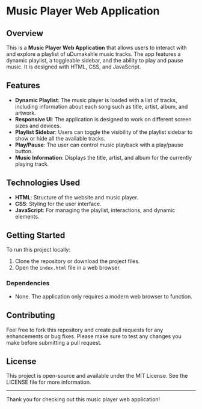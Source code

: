 
# Music Player Web Application

## Overview

This is a **Music Player Web Application** that allows users to interact with and explore a playlist of uDumakahle music tracks. The app features a dynamic playlist, a toggleable sidebar, and the ability to play and pause music. It is designed with HTML, CSS, and JavaScript.

## Features

- **Dynamic Playlist**: The music player is loaded with a list of tracks, including information about each song such as title, artist, album, and artwork.
- **Responsive UI**: The application is designed to work on different screen sizes and devices.
- **Playlist Sidebar**: Users can toggle the visibility of the playlist sidebar to show or hide all the available tracks.
- **Play/Pause**: The user can control music playback with a play/pause button.
- **Music Information**: Displays the title, artist, and album for the currently playing track.
  
## Technologies Used

- **HTML**: Structure of the website and music player.
- **CSS**: Styling for the user interface.
- **JavaScript**: For managing the playlist, interactions, and dynamic elements.

## Getting Started

To run this project locally:

1. Clone the repository or download the project files.
2. Open the `index.html` file in a web browser.

### Dependencies

- None. The application only requires a modern web browser to function.

## Contributing

Feel free to fork this repository and create pull requests for any enhancements or bug fixes. Please make sure to test any changes you make before submitting a pull request.

## License

This project is open-source and available under the MIT License. See the LICENSE file for more information.

---

Thank you for checking out this music player web application!
